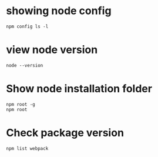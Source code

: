 # showing node config
```npm
npm config ls -l
```

# view node version
```npm
node --version
```

# Show node installation folder
```npm
npm root -g
npm root
```

# Check package version
```npm
npm list webpack
```
